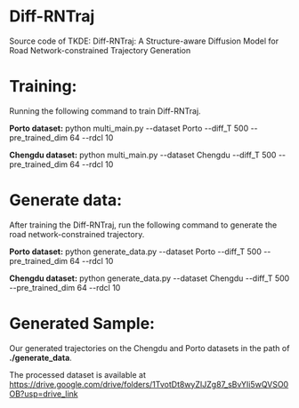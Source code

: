 # Diff-RNTraj
Source code of TKDE: Diff-RNTraj: A Structure-aware Diffusion Model for Road Network-constrained Trajectory Generation

# Training:
  Running the following command to train Diff-RNTraj.
  
  **Porto dataset:**     python multi_main.py --dataset Porto --diff_T 500 --pre_trained_dim 64 --rdcl 10
  
  **Chengdu dataset:**     python multi_main.py --dataset Chengdu --diff_T 500 --pre_trained_dim 64 --rdcl 10

# Generate data:
  After training the Diff-RNTraj, run the following command to generate the road network-constrained trajectory.
  
  **Porto dataset:**     python generate_data.py --dataset Porto --diff_T 500 --pre_trained_dim 64 --rdcl 10

  **Chengdu dataset:**     python generate_data.py --dataset Chengdu --diff_T 500 --pre_trained_dim 64 --rdcl 10


# Generated Sample:
   Our generated trajectories on the Chengdu and Porto datasets in the path of **./generate_data**.

The processed dataset is available at https://drive.google.com/drive/folders/1TvotDt8wyZIJZg87_sBvYIi5wQVSO0OB?usp=drive_link
